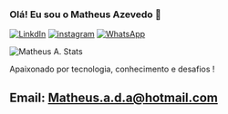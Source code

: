 
### Olá! Eu sou o Matheus Azevedo 👋


[![LinkdIn](https://img.shields.io/badge/LinkedIn-0077B5?style=for-the-badge&logo=linkedin&logoColor=white)](https://www.linkedin.com/in/matheus-a-014121128/)
[![instagram](https://img.shields.io/badge/Instagram-E4405F?style=for-the-badge&logo=instagram&logoColor=white)](https://www.instagram.com/matheus.azevedo28/)
[![WhatsApp](	https://img.shields.io/badge/WhatsApp-25D366?style=for-the-badge&logo=whatsapp&logoColor=white)](https://wa.me/5531984869695)

![Matheus A. Stats](https://github-readme-stats.vercel.app/api/top-langs/?username=Matheusada&hide_progress=true) 

Apaixonado por tecnologia, conhecimento e desafios !

## Email: Matheus.a.d.a@hotmail.com
